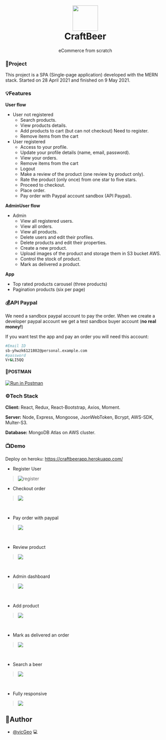 <h1 align="center">
  <img src="https://svgur.com/i/X6y.svg" height="80px"/>
  <br/>
  CraftBeer
</h1>
<p align="center">eCommerce from scratch </p>

### 🔨Project

This project is a SPA (Single-page application) developed with the MERN stack. Started on 28 April 2021 and finished on 9 May 2021.

### 💡Features

**User flow**

- User not registered
  - Search products.
  - View products details.
  - Add products to cart (but can not checkout) Need to register.
  - Remove items from the cart
- User registered
  - Access to your profile.
  - Update your profile details (name, email, password).
  - View your orders.
  - Remove items from the cart
  - Logout
  - Make a review of the product (one review by product only).
  - Rate the product (only once) from one star to five stars.
  - Proceed to checkout.
  - Place order.
  - Pay order with Paypal account sandbox (API Paypal).

**AdminUser flow**


- Admin
  - View all registered users.
  - View all orders.
  - View all products.
  - Delete users and edit their profiles.
  - Delete products and edit their properties.
  - Create a new product.
  - Upload images of the product and storage them in S3 bucket AWS.
  - Control the stock of product.
  - Mark as delivered a product.

**App**

- Top rated products carousel (three products)
- Pagination products (six per page)

### 💰API Paypal
We need a sandbox paypal account to pay the order.
When we create a developer paypal account we get a test sandbox buyer account (**no real money!**)

If you want test the app and pay an order you will need this account:

```bash
#Email ID
sb-yhwzk6121802@personal.example.com
#password
Vr&LI5QQ
```
#### 🚀POSTMAN

[![Run in Postman](https://run.pstmn.io/button.svg)](https://app.getpostman.com/run-collection/9a5490d15448c43de6fe?action=collection%2Fimport)

### ⚙️Tech Stack

**Client:** React, Redux, React-Bootstrap, Axios, Moment.

**Server:** Node, Express, Mongoose, JsonWebToken, Bcrypt, AWS-SDK, Multer-S3.

**Database:** MongoDB Atlas on AWS cluster.

### 📺Demo

Deploy on heroku: https://craftbeerapp.herokuapp.com/

- Register User

>![register](https://i.imgur.com/aiqaA7R.gif)

- Checkout order
>![](https://s3.gifyu.com/images/2021-05-10T16-56-441.gif)
</br>

- Pay order with paypal
>![](https://s3.gifyu.com/images/2021-05-10T17-20-301.gif)
</br>

- Review product
>![](https://s3.gifyu.com/images/2021-05-10T17-26-13.gif)
</br>

- Admin dashboard
>![](https://s3.gifyu.com/images/2021-05-10T17-36-32.gif)
</br>

- Add product
>![](https://s3.gifyu.com/images/2021-05-10T17-49-30.gif)
</br>

- Mark as delivered an order
>![](https://s3.gifyu.com/images/2021-05-10T18-04-30.gif)
</br>

- Search a beer
>![](https://s3.gifyu.com/images/2021-05-10T18-11-35.gif)
</br>

- Fully responsive
>![](https://i.imgur.com/nFN2wu0.png)



## 📝Author

- [@vicGeo](https://github.com/vicGeo) 💻

